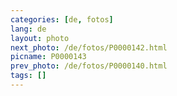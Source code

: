 ```yaml
---
categories: [de, fotos]
lang: de
layout: photo
next_photo: /de/fotos/P0000142.html
picname: P0000143
prev_photo: /de/fotos/P0000140.html
tags: []
---
```

